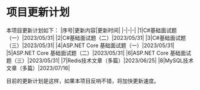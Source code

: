 # 项目更新计划
本项目更新计划如下：
|序号|更新内容|更新时间|
|-|-|-|
|1|C#基础面试题（一）|2023/05/31|
|2|C#基础面试题（二）|2023/05/31|
|3|C#基础面试题（三）|2023/05/31|
|4|ASP.NET Core 基础面试题（一）|2023/05/31|
|5|ASP.NET Core 基础面试题（二）|2023/05/31|
|6|ASP.NET Core 基础面试题（三）|2023/05/31|
|7|Redis技术文章（多篇）|2023/06/25|
|8|MySQL技术文章（多篇）|2023/07/16|

目前的更新计划是这样，如果本项目反响不错，将加快更新速度。